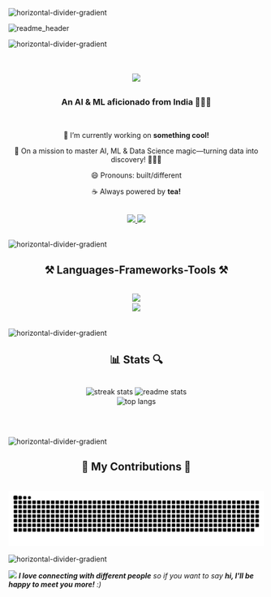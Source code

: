 
![horizontal-divider-gradient](https://github.com/user-attachments/assets/88a36ca8-3e3e-4b0e-867c-0de1417377ff)

![readme_header](https://github.com/user-attachments/assets/5b01ec37-1e4b-48f2-b06e-3b93d50a2e44)

![horizontal-divider-gradient](https://github.com/user-attachments/assets/4fbaa47d-3920-4661-9608-6767219f24f3)


<h1 align="center">
    <img src="https://readme-typing-svg.herokuapp.com/?font=Righteous&size=35&center=true&vCenter=true&width=500&height=70&duration=4000&lines=Hola👋+fellow+<coders/>!🧑🏻‍💻;+I'm+Harshal+Kumawat!;" />
</h1>

<h3 align="center">An AI & ML aficionado from India 🤖🇮🇳</h3>

<br/>

<div align="center">
 
 🔭 I’m currently working on **something cool!**
 
 🚀 On a mission to master AI, ML & Data Science magic—turning data into discovery! 🧙‍♂️✨ 

 😄 Pronouns: built/different
 
 ☕ Always powered by **tea!**

 </div>
<br>
 
<div align="center"> 
     <a href="mailto:harshalkumawat100@gmail.com">
    <img src="https://img.shields.io/badge/Gmail-333333?style=for-the-badge&logo=gmail&logoColor=red" />
  </a>
  <a href="https://www.linkedin.com/in/harshal-kumawat" target="_blank">
    <img src="https://img.shields.io/badge/LinkedIn-0077B5?style=for-the-badge&logo=linkedin&logoColor=white" target="_blank" />
  </a>
</div>
<br>

![horizontal-divider-gradient](https://github.com/user-attachments/assets/e0e4c53f-c458-4618-8c0d-3a1cda6ed6aa)

<h2 align="center">⚒️ Languages-Frameworks-Tools ⚒️</h2>
<br/>
<div align="center">
    <img src="https://skillicons.dev/icons?i=python,cs,html,css,javascript,c,cpp,java,r" /><br>
    <img src="https://skillicons.dev/icons?i=vscode,git,github,firebase,mongodb,mysql,tensorflow,linux" /><br>
</div>

<br/>


![horizontal-divider-gradient](https://github.com/user-attachments/assets/dbcaecca-3d13-4f59-9777-81f18aa04b18)


<h2 align="center">📊 Stats 🔍</h2>
<br>
<div align="center">
<img width=390 src="https://streak-stats.demolab.com/?user=hk-kumawat&theme=react&border_radius=10" alt="streak stats"/>
  <img width=390 src="https://github-readme-stats.vercel.app/api?username=hk-kumawat&count_private=true&show_icons=true&theme=react&rank_icon=github&border_radius=10" alt="readme stats" />
  <br/>
  <img width=325 align="center" src="https://github-readme-stats.vercel.app/api/top-langs/?username=hk-kumawat&hide=HTML&langs_count=8&layout=compact&theme=react&border_radius=10&size_weight=0.5&count_weight=0.5&exclude_repo=github-readme-stats" alt="top langs" />
</div>

<br/><br/>

![horizontal-divider-gradient](https://github.com/user-attachments/assets/09386911-f0e8-4bee-9eff-b5120b897701)

<div align="center">
  <h2>🐍 My Contributions 🐍</h2>
  <br>
  <img alt="snake eating my contributions" src="https://raw.githubusercontent.com/salesp07/salesp07/output/github-contribution-grid-snake.svg" />
  
  <br/>
</div>

<!--x axis divider-->

![horizontal-divider-gradient](https://github.com/user-attachments/assets/b96708ba-0a8e-4b3c-aeea-022e33e2c325)



<img src="https://media.giphy.com/media/LnQjpWaON8nhr21vNW/giphy.gif" width="60"> <em><b>I love connecting with different people</b> so if you want to say <b>hi, I'll be happy to meet you more!</b> :)</em>


